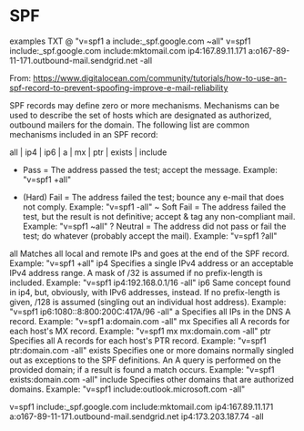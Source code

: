 
# SPF

examples
TXT @ "v=spf1 a include:_spf.google.com ~all"
v=spf1 include:_spf.google.com include:mktomail.com ip4:167.89.11.171 a:o167-89-11-171.outbound-mail.sendgrid.net -all


From: https://www.digitalocean.com/community/tutorials/how-to-use-an-spf-record-to-prevent-spoofing-improve-e-mail-reliability

SPF records may define zero or more mechanisms. Mechanisms can be used to describe the set of hosts which are designated as authorized, outbound mailers for the domain. The following list are common mechanisms included in an SPF record:

all | ip4 | ip6 | a | mx | ptr | exists | include


+	Pass = The address passed the test; accept the message. Example: "v=spf1 +all"
-	(Hard) Fail = The address failed the test; bounce any e-mail that does not comply. Example: "v=spf1 -all"
~	Soft Fail = The address failed the test, but the result is not definitive; accept & tag any non-compliant mail. Example: "v=spf1 ~all"
?	Neutral = The address did not pass or fail the test; do whatever (probably accept the mail). Example: "v=spf1 ?all"


all	Matches all local and remote IPs and goes at the end of the SPF record. Example: "v=spf1 +all"
ip4	Specifies a single IPv4 address or an acceptable IPv4 address range. A mask of /32 is assumed if no prefix-length is included. Example: "v=spf1 ip4:192.168.0.1/16 -all"
ip6	Same concept found in ip4, but, obviously, with IPv6 addresses, instead. If no prefix-length is given, /128 is assumed (singling out an individual host address). Example: "v=spf1 ip6:1080::8:800:200C:417A/96 -all"
a	Specifies all IPs in the DNS A record. Example: "v=spf1 a:domain.com -all"
mx	Specifies all A records for each host's MX record. Example: "v=spf1 mx mx:domain.com -all"
ptr	Specifies all A records for each host's PTR record. Example: "v=spf1 ptr:domain.com -all"
exists	Specifies one or more domains normally singled out as exceptions to the SPF definitions. An A query is performed on the provided domain; if a result is found a match occurs. Example: "v=spf1 exists:domain.com -all"
include	Specifies other domains that are authorized domains. Example: "v=spf1 include:outlook.microsoft.com -all"

v=spf1 include:_spf.google.com include:mktomail.com ip4:167.89.11.171 a:o167-89-11-171.outbound-mail.sendgrid.net ip4:173.203.187.74 -all